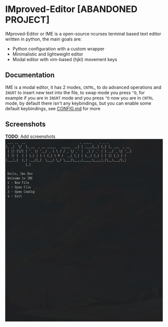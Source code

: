 # IMproved-Editor [ABANDONED PROJECT]
IMproved-Editor or IME is a open-source ncurses terminal based text editor written in
python, the main goals are:
 - Python configuration with a custom wrapper
 - Minimalistic and lightweight editor
 - Modal editor with vim-based (hjkl) movement keys

## Documentation
IME is a modal editor, it has 2 modes, `CNTRL`, to do advanced operations and
`INSRT` to insert new text into the file, to swap mode you press `^D`, for
example if you are in `INSRT` mode and you press `^D` now you are in `CNTRL`
mode, by default there isn't any keybindings, but you can enable some default
keybindings, see [CONFIG.md](https://github.com/darhsn/improved-editor/blob/master/CONFIG.md) for more
## Screenshots
**TODO**: Add screenshots
![screenshot](./screenshots/ime-dev-1.png)
